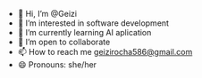 - 👋 Hi, I’m @Geizi
- 👀 I’m interested in software development
- 🌱 I’m currently learning AI aplication
- 💞️ I’m open to collaborate
- 📫 How to reach me geizirocha586@gmail.com
- 😄 Pronouns: she/her


<!---
Ggeizi/Ggeizi is a ✨ special ✨ repository because its `README.md` (this file) appears on your GitHub profile.
You can click the Preview link to take a look at your changes.
--->
